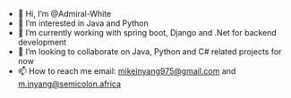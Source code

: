 - 👋 Hi, I’m @Admiral-White
- 👀 I’m interested in Java and Python
- 🌱 I’m currently working with spring boot, Django and .Net for backend development
- 💞️ I’m looking to collaborate on Java, Python and C# related projects for now
- 📫 How to reach me email: mikeinyang975@gmail.com and m.inyang@semicolon.africa


<!---
Admiral-White/Admiral-White is a ✨ special ✨ repository because its `README.md` (this file) appears on your GitHub profile.
You can click the Preview link to take a look at your changes.
--->
